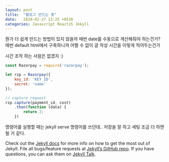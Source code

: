 ```yaml
---
layout: post
title:  "블로그 만드는 중"
date:   2020-02-27 13:25 +0530
categories: Javascript ReactJS Jekyll
---
```


뭔가 더 쉽게 만드는 방법이 있지 않을까
매번 date를 수동으로 계산해줘야 하는건가?
매번 default html에서 구축하니까
어쩔 수 없이 글 작성 시간을 이렇게 적어두는건가

시간 조작 하는 사람은 없겠지 :)

```javascript
const Razorpay = require('razorpay');

let rzp = Razorpay({
	key_id: 'KEY_ID',
	secret: 'name'
});

// capture request
rzp.capture(payment_id, cost)
	.then(function (data) {
		return 2;
	})
```

명령어를 실행할 때는 jekyll serve 명령어를 쓰던데..
저장을 잘 하고 세팅 조금 더 하면 될 거 같다.

Check out the [Jekyll docs][jekyll-docs] for more info on how to get the most out of Jekyll. File all bugs/feature requests at [Jekyll’s GitHub repo][jekyll-gh]. If you have questions, you can ask them on [Jekyll Talk][jekyll-talk].

[jekyll-docs]: https://jekyllrb.com/docs/home
[jekyll-gh]:   https://github.com/jekyll/jekyll
[jekyll-talk]: https://talk.jekyllrb.com/
